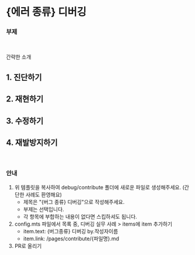
# {에러 종류} 디버깅
### 부제
<br/>
<ContributorHeader name="이름" avatar="../../images/contribute/profile-default.png" />

간략한 소개
## 1. 진단하기

## 2. 재현하기

## 3. 수정하기

## 4. 재발방지하기

<br/>


### 안내
1. 위 템플릿을 복사하여 debug/contribute 폴더에 새로운 파일로 생성해주세요. (간단한 사례도 환영해요)
    - 제목은 "{버그 종류} 디버깅"으로 작성해주세요.
    - 부제는 선택입니다.
    - 각 항목에 부합하는 내용이 없다면 스킵하셔도 됩니다.
2. config.mts 파일에서 목록 중, 디버깅 실무 사례 > items에 item 추가하기
    - item.text: {버그종류} 디버깅 by.작성자이름
    - item.link: /pages/contribute/{파일명}.md
3. PR로 올리기